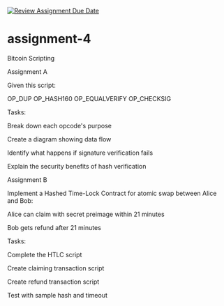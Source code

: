 [![Review Assignment Due Date](https://classroom.github.com/assets/deadline-readme-button-22041afd0340ce965d47ae6ef1cefeee28c7c493a6346c4f15d667ab976d596c.svg)](https://classroom.github.com/a/1neRm4kC)
# assignment-4
Bitcoin Scripting


Assignment A

Given this script:

OP_DUP OP_HASH160 <PubKeyHash> OP_EQUALVERIFY OP_CHECKSIG

Tasks:

Break down each opcode's purpose

Create a diagram showing data flow

Identify what happens if signature verification fails

Explain the security benefits of hash verification



Assignment B

Implement a Hashed Time-Lock Contract for atomic swap between Alice and Bob:

Alice can claim with secret preimage within 21 minutes

Bob gets refund after 21 minutes

Tasks:

Complete the HTLC script

Create claiming transaction script

Create refund transaction script

Test with sample hash and timeout
